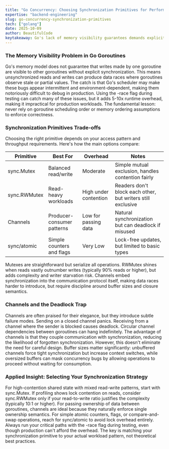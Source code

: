 ```yaml
---
title: "Go Concurrency: Choosing Synchronization Primitives for Performance"
expertise: "backend-engineering"
slug: go-concurrency-synchronization-primitives
tech: ["golang"]
date: 2025-10-09
author: BeautifulCode
keytakeaway: Go's lack of memory visibility guarantees demands explicit synchronization, the right primitive depends on whether you're protecting state (mutexes), passing data (channels), or updating simple values (atomics).
---
```


### The Memory Visibility Problem in Go Goroutines

Go's memory model does not guarantee that writes made by one goroutine are visible to other goroutines without explicit synchronization. This means unsynchronized reads and writes can produce data races where goroutines observe stale or partial values. The catch is that Go's scheduler may make these bugs appear intermittent and environment-dependent, making them notoriously difficult to debug in production. Using the -race flag during testing can catch many of these issues, but it adds 5-10x runtime overhead, making it impractical for production workloads. The fundamental lesson: never rely on goroutine scheduling order or memory ordering assumptions to enforce correctness.

### Synchronization Primitives Trade-offs

Choosing the right primitive depends on your access pattern and throughput requirements. Here's how the main options compare:

| Primitive | Best For | Overhead | Notes |
|-----------|----------|----------|-------|
| sync.Mutex | Balanced read/write | Moderate | Simple mutual exclusion, handles contention fairly |
| sync.RWMutex | Read-heavy workloads | High under contention | Readers don't block each other, but writers still exclusive |
| Channels | Producer-consumer patterns | Low for passing data | Natural synchronization but can deadlock if misused |
| sync/atomic | Simple counters and flags | Very Low | Lock-free updates, but limited to basic types |

Mutexes are straightforward but serialize all operations. RWMutex shines when reads vastly outnumber writes (typically 90% reads or higher), but adds complexity and writer starvation risk. Channels embed synchronization into the communication protocol itself, making data races harder to introduce, but require discipline around buffer sizes and closure semantics.

### Channels and the Deadlock Trap

Channels are often praised for their elegance, but they introduce subtle failure modes. Sending on a closed channel panics. Receiving from a channel where the sender is blocked causes deadlock. Circular channel dependencies between goroutines can hang indefinitely. The advantage of channels is that they couple communication with synchronization, reducing the likelihood of forgotten synchronization. However, this doesn't eliminate the need for careful design. Buffer sizes matter significantly: unbuffered channels force tight synchronization but increase context switches, while oversized buffers can mask concurrency bugs by allowing operations to proceed without waiting for consumption.

### Applied Insight: Selecting Your Synchronization Strategy

For high-contention shared state with mixed read-write patterns, start with sync.Mutex. If profiling shows lock contention on reads, consider sync.RWMutex only if your read-to-write ratio justifies the complexity (typically 10:1 or higher). For passing ownership of data between goroutines, channels are ideal because they naturally enforce single ownership semantics. For simple atomic counters, flags, or compare-and-swap operations, reach for sync/atomic to avoid lock overhead entirely. Always run your critical paths with the -race flag during testing, even though production can't afford the overhead. The key is matching your synchronization primitive to your actual workload pattern, not theoretical best practices.